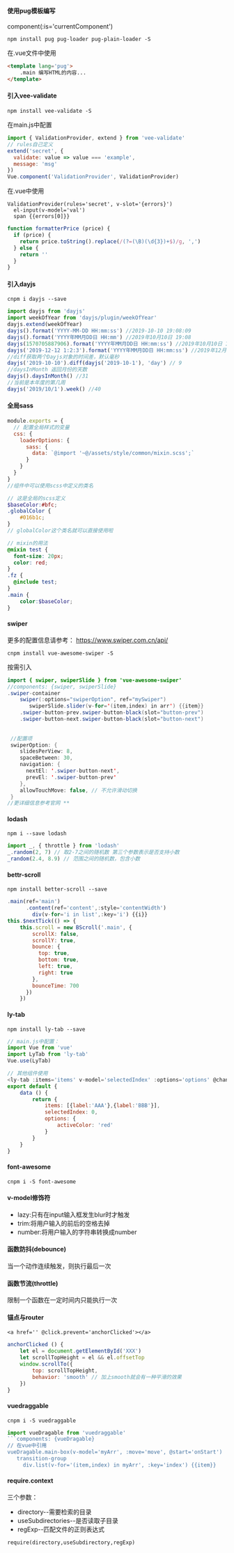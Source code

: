 #### 使用pug模板编写

component(:is='currentComponent')

```shell
npm install pug pug-loader pug-plain-loader -S
```

在.vue文件中使用

```html
<template lang='pug'>
	.main 编写HTML的内容...
</template>
```

#### 引入vee-validate

```shell
npm install vee-validate -S
```

在main.js中配置

```javascript
import { ValidationProvider, extend } from 'vee-validate'
// rules自己定义
extend('secret', {
  validate: value => value === 'example',
  message: 'msg'
})
Vue.component('ValidationProvider', ValidationProvider)
```

在.vue中使用

```jade
ValidationProvider(rules='secret', v-slot='{errors}')
  el-input(v-model='val')
  span {{errors[0]}}
```



```javascript
function formatterPrice (price) {
  if (price) {
    return price.toString().replace(/(?=(\B)(\d{3})+$)/g, ',')
  } else {
    return ''
  }
}
```

#### 引入dayjs

```shell
cnpm i dayjs --save
```

```javascript
import dayjs from 'dayjs'
import weekOfYear from 'dayjs/plugin/weekOfYear'
dayjs.extend(weekOfYear)
dayjs().format('YYYY-MM-DD HH:mm:ss') //2019-10-10 19:08:09
dayjs().format('YYYY年MM月DD日 HH:mm') //2019年10月10日 19:08
dayjs(1570705887906).format('YYYY年MM月DD日 HH:mm:ss') //2019年10月10日 19:11:27
dayjs('2019-12-12 1:2:3').format('YYYY年MM月DD日 HH:mm:ss') //2019年12月12日 01:02:03
//diff获取两个Dayjs对象的时间差，默认毫秒
dayjs('2019-10-10').diff(dayjs('2019-10-1'), 'day') // 9
//daysInMonth 返回月份的天数
dayjs().daysInMonth() //31
//当前是本年度的第几周
dayjs('2019/10/1').week() //40
```

#### 全局sass

```javascript
module.exports = {
  // 配置全局样式的变量
  css: {
    loaderOptions: {
      sass: {
        data: `@import '~@/assets/style/common/mixin.scss';`
      }
    }
  }
}
//组件中可以使用scss中定义的类名
```

```scss
// 这是全局的scss定义
$baseColor:#bfc;
.globalColor {
    #016b1c;
}
// globalColor这个类名就可以直接使用啦
```

```scss
// mixin的用法
@mixin test {
  font-size: 20px;
  color: red;
}
.fz {
  @include test;
}
.main {
	color:$baseColor;
}
```

#### swiper

更多的配置信息请参考：	https://www.swiper.com.cn/api/

```shell
cnpm install vue-awesome-swiper -S
```

按需引入

```java
import { swiper, swiperSlide } from 'vue-awesome-swiper'
//components: {swiper, swiperSlide}
.swiper-container
    swiper(:options="swiperOption", ref="mySwiper")
       swiperSlide.slider(v-for='(item,index) in arr') {{item}}
    .swiper-button-prev.swiper-button-black(slot="button-prev")
    .swiper-button-next.swiper-button-black(slot="button-next")
        
        
 //配置项
 swiperOption: {
    slidesPerView: 8,
    spaceBetween: 30,
    navigation: {
      nextEl: '.swiper-button-next',
      prevEl: '.swiper-button-prev'
    },
    allowTouchMove: false, // 不允许滑动切换
 }
//更详细信息参考官网 **
```

#### lodash

```shell
npm i --save lodash
```

```javascript
import _, { throttle } from 'lodash'
_.random(2, 7) // 取2-7之间的随机数 第三个参数表示是否支持小数
_random(2.4, 8.9) // 范围之间的随机数，包含小数
```

#### bettr-scroll

```shell
npm install better-scroll --save
```

```javascript
.main(ref='main')
      .content(ref='content',:style='contentWidth')
        div(v-for='i in list',:key='i') {{i}}
this.$nextTick(() => {
	this.scroll = new BScroll('.main', {
        scrollX: false,
        scrollY: true,
        bounce: {
          top: true,
          bottom: true,
          left: true,
          right: true
        },
        bounceTime: 700
      })
    })
```



#### ly-tab

```shell
npm install ly-tab --save
```

```javascript
// main.js中配置：
import Vue from 'vue'
import LyTab from 'ly-tab'
Vue.use(LyTab)
```

```javascript
// 其他组件使用
<ly-tab :items='items' v-model='selectedIndex' :options='options' @change='handleChange'></ly-tab>
export default {
    data () {
        return {
            items: [{label:'AAA'},{label:'BBB'}],
            selectedIndex: 0,
            options: {
                activeColor: 'red'
            }
        }
    }
}
```

#### font-awesome

```shell
cnpm i -S font-awesome
```



#### v-model修饰符

- lazy:只有在input输入框发生blur时才触发
- trim:将用户输入的前后的空格去掉
- number:将用户输入的字符串转换成number

#### 函数防抖(debounce)

当一个动作连续触发，则执行最后一次

#### 函数节流(throttle)

限制一个函数在一定时间内只能执行一次



#### 锚点与router

```vue
<a href='' @click.prevent='anchorClicked'></a>
```

```javascript
anchorClicked () {
    let el = document.getElementById('XXX')
    let scrollTopHeight = el && el.offsetTop
    window.scrollTo({
        top: scrollTopHeight,
        behavior: 'smooth' // 加上smooth就会有一种平滑的效果
	})
}
```

#### vuedraggable

```shell
cnpm i -S vuedraggable
```

```javascript
import vueDragable from 'vuedraggable'
​```components: {vueDragable}
// 在vue中引用
vueDragable.main-box(v-model='myArr', :move='move', @start='onStart')
   transition-group
     div.list(v-for='(item,index) in myArr', :key='index') {{item}}
```



#### require.context

三个参数：

- directory--需要检索的目录
- useSubdirectories--是否读取子目录
- regExp--匹配文件的正则表达式

```shell
require(directory,useSubdirectory,regExp)
```





